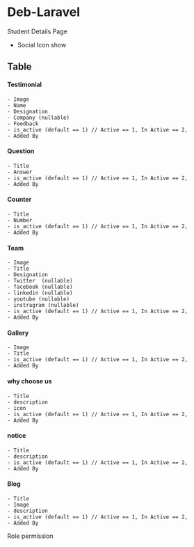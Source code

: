 # Deb-Laravel

Student Details Page
 - Social Icon show
## Table
 #### Testimonial 
    - Image
    - Name
    - Designation 
    - Company (nullable)
    - Feedback 
    - is_active (default == 1) // Active == 1, In Active == 2,
    - Added By 
    
#### Question
    - Title
    - Answer 
    - is_active (default == 1) // Active == 1, In Active == 2,
    - Added By 
    
#### Counter
    - Title
    - Number 
    - is_active (default == 1) // Active == 1, In Active == 2,
    - Added By 
    
#### Team
    - Image 
    - Title
    - Designation 
    - Twitter  (nullable)
    - facebook (nullable)
    - linkedin (nullable)
    - youtube (nullable)
    - instragram (nullable)
    - is_active (default == 1) // Active == 1, In Active == 2,
    - Added By 

#### Gallery 
    - Image 
    - Title
    - is_active (default == 1) // Active == 1, In Active == 2,
    - Added By 
    
#### why choose us 
    - Title
    - description 
    - icon 
    - is_active (default == 1) // Active == 1, In Active == 2,
    - Added By 

#### notice
    - Title
    - description 
    - is_active (default == 1) // Active == 1, In Active == 2,
    - Added By 


#### Blog
    - Title
    - Image
    - description 
    - is_active (default == 1) // Active == 1, In Active == 2,
    - Added By 



Role permission 
